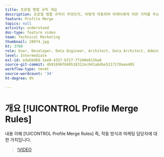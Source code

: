 ```yaml
---
title: 프로필 병합 규칙 개요
description: 프로필 병합 규칙이 무엇인지, 어떻게 작동하며 마케터에게 어떤 가치를 주는지 이해합니다.
feature: Profile Merge
topics: null
activity: understand
doc-type: feature video
team: Technical Marketing
thumbnail: 28974.jpg
kt: 3708
role: User, Developer, Data Engineer, Architect, Data Architect, Admin, Leader
level: Intermediate
exl-id: edabbd66-1ee0-4337-bf27-7f240e8156a8
source-git-commit: 4b91696f840518312ec041abdbe5217178aee405
workflow-type: tm+mt
source-wordcount: '34'
ht-degree: 0%

---
```


# 개요 [!UICONTROL Profile Merge Rules]

내용 이해 [!UICONTROL Profile Merge Rules] 즉, 작동 방식과 마케팅 담당자에 대한 가치입니다.

>[!VIDEO](https://video.tv.adobe.com/v/28974/?quality=12)
